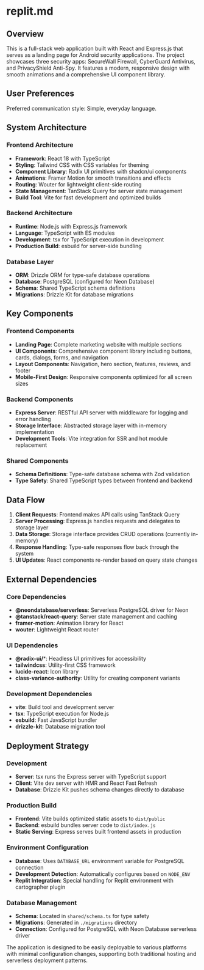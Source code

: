 # replit.md

## Overview

This is a full-stack web application built with React and Express.js that serves as a landing page for Android security applications. The project showcases three security apps: SecureWall Firewall, CyberGuard Antivirus, and PrivacyShield Anti-Spy. It features a modern, responsive design with smooth animations and a comprehensive UI component library.

## User Preferences

Preferred communication style: Simple, everyday language.

## System Architecture

### Frontend Architecture
- **Framework**: React 18 with TypeScript
- **Styling**: Tailwind CSS with CSS variables for theming
- **Component Library**: Radix UI primitives with shadcn/ui components
- **Animations**: Framer Motion for smooth transitions and effects
- **Routing**: Wouter for lightweight client-side routing
- **State Management**: TanStack Query for server state management
- **Build Tool**: Vite for fast development and optimized builds

### Backend Architecture
- **Runtime**: Node.js with Express.js framework
- **Language**: TypeScript with ES modules
- **Development**: tsx for TypeScript execution in development
- **Production Build**: esbuild for server-side bundling

### Database Layer
- **ORM**: Drizzle ORM for type-safe database operations
- **Database**: PostgreSQL (configured for Neon Database)
- **Schema**: Shared TypeScript schema definitions
- **Migrations**: Drizzle Kit for database migrations

## Key Components

### Frontend Components
- **Landing Page**: Complete marketing website with multiple sections
- **UI Components**: Comprehensive component library including buttons, cards, dialogs, forms, and navigation
- **Layout Components**: Navigation, hero section, features, reviews, and footer
- **Mobile-First Design**: Responsive components optimized for all screen sizes

### Backend Components
- **Express Server**: RESTful API server with middleware for logging and error handling
- **Storage Interface**: Abstracted storage layer with in-memory implementation
- **Development Tools**: Vite integration for SSR and hot module replacement

### Shared Components
- **Schema Definitions**: Type-safe database schema with Zod validation
- **Type Safety**: Shared TypeScript types between frontend and backend

## Data Flow

1. **Client Requests**: Frontend makes API calls using TanStack Query
2. **Server Processing**: Express.js handles requests and delegates to storage layer
3. **Data Storage**: Storage interface provides CRUD operations (currently in-memory)
4. **Response Handling**: Type-safe responses flow back through the system
5. **UI Updates**: React components re-render based on query state changes

## External Dependencies

### Core Dependencies
- **@neondatabase/serverless**: Serverless PostgreSQL driver for Neon
- **@tanstack/react-query**: Server state management and caching
- **framer-motion**: Animation library for React
- **wouter**: Lightweight React router

### UI Dependencies
- **@radix-ui/***: Headless UI primitives for accessibility
- **tailwindcss**: Utility-first CSS framework
- **lucide-react**: Icon library
- **class-variance-authority**: Utility for creating component variants

### Development Dependencies
- **vite**: Build tool and development server
- **tsx**: TypeScript execution for Node.js
- **esbuild**: Fast JavaScript bundler
- **drizzle-kit**: Database migration tool

## Deployment Strategy

### Development
- **Server**: tsx runs the Express server with TypeScript support
- **Client**: Vite dev server with HMR and React Fast Refresh
- **Database**: Drizzle Kit pushes schema changes directly to database

### Production Build
- **Frontend**: Vite builds optimized static assets to `dist/public`
- **Backend**: esbuild bundles server code to `dist/index.js`
- **Static Serving**: Express serves built frontend assets in production

### Environment Configuration
- **Database**: Uses `DATABASE_URL` environment variable for PostgreSQL connection
- **Development Detection**: Automatically configures based on `NODE_ENV`
- **Replit Integration**: Special handling for Replit environment with cartographer plugin

### Database Management
- **Schema**: Located in `shared/schema.ts` for type safety
- **Migrations**: Generated in `./migrations` directory
- **Connection**: Configured for PostgreSQL with Neon Database serverless driver

The application is designed to be easily deployable to various platforms with minimal configuration changes, supporting both traditional hosting and serverless deployment patterns.
